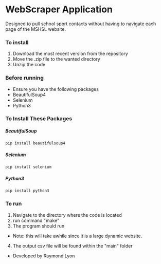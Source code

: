 # WebScraper Application
Designed to pull school sport contacts without having to navigate each page of the MSHSL website.
### To install
1. Download the most recent version from the repository
2. Move the .zip file to the wanted directory
3. Unzip the code
### Before running
- Ensure you have the following packages
- BeautifulSoup4
- Selenium
- Python3
### To Install These Packages
##### BeautifulSoup
```
pip install beautifulsoup4
```
##### Selenium
```
pip install selenium
```
##### Python3
```
pip install python3
```

### To run
1. Navigate to the directory where the code is located
2. run command "make"
3. The program should run
- Note: this will take awhile since it is a large dynamic website.
4. The output csv file will be found within the "main" folder

- Developed by Raymond Lyon
